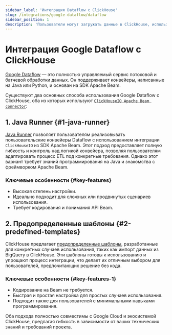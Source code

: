 ```yaml
---
sidebar_label: 'Интеграция Dataflow с ClickHouse'
slug: /integrations/google-dataflow/dataflow
sidebar_position: 1
description: 'Пользователи могут загружать данные в ClickHouse, используя Google Dataflow'
---
```



# Интеграция Google Dataflow с ClickHouse

[Google Dataflow](https://cloud.google.com/dataflow) — это полностью управляемый сервис потоковой и батчевой обработки данных. Он поддерживает конвейеры, написанные на Java или Python, и основан на SDK Apache Beam.

Существуют два основных способа использования Google Dataflow с ClickHouse, оба из которых используют [`ClickHouseIO Apache Beam connector`](/integrations/apache-beam):

## 1. Java Runner {#1-java-runner}
[Java Runner](./java-runner) позволяет пользователям реализовывать пользовательские конвейеры Dataflow с использованием интеграции `ClickHouseIO` из SDK Apache Beam. Этот подход предоставляет полную гибкость и контроль над логикой конвейера, позволяя пользователям адаптировать процесс ETL под конкретные требования. Однако этот вариант требует знаний программирования на Java и знакомства с фреймворком Apache Beam.

### Ключевые особенности {#key-features}
- Высокая степень настройки.
- Идеально подходит для сложных или продвинутых сценариев использования.
- Требует кодирования и понимания API Beam.

## 2. Предопределенные шаблоны {#2-predefined-templates}
ClickHouse предлагает [предопределенные шаблоны](./templates), разработанные для конкретных случаев использования, таких как импорт данных из BigQuery в ClickHouse. Эти шаблоны готовы к использованию и упрощают процесс интеграции, что делает их отличным выбором для пользователей, предпочитающих решение без кода.

### Ключевые особенности {#key-features-1}
- Кодирование на Beam не требуется.
- Быстрая и простая настройка для простых случаев использования.
- Подходит также для пользователей с минимальными навыками программирования.

Оба подхода полностью совместимы с Google Cloud и экосистемой ClickHouse, предлагая гибкость в зависимости от ваших технических знаний и требований проекта.

